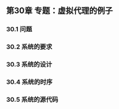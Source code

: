 ## 第30章 专题：虚拟代理的例子



### 30.1 问题



### 30.2 系统的要求



### 30.3 系统的设计



### 30.4 系统的时序



### 30.5 系统的源代码



